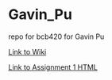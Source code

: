 # Gavin_Pu
repo for bcb420 for Gavin Pu

[Link to Wiki](https://github.com/bcb420-2024/Gavin_Pu/wiki)

[Link to Assignment 1 HTML](https://github.com/bcb420-2024/Gavin_Pu/blob/main/A1_Gavin_Pu.nb.html)
